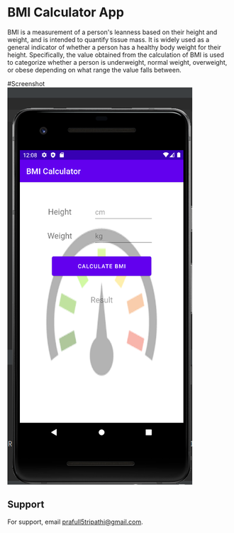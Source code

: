 
# BMI Calculator App

BMI is a measurement of a person's leanness  based on their height and weight, and is 
intended to quantify tissue mass. It is widely used as a 
general indicator of whether a person has a healthy body 
weight for their height. Specifically, the value obtained
from the calculation of BMI is used to categorize whether 
a person is underweight, normal weight, overweight, 
or obese depending on what range the value falls between. 

#Screenshot
![](https://github.com/prafull-tripathi/Android-Development/blob/main/BMICalculator/image/image1.png)

## Support

For support, email prafull5tripathi@gmail.com.

